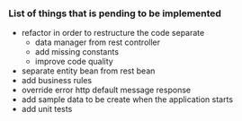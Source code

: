 ### List of things that is pending to be implemented
* refactor in order to restructure the code separate 
    * data manager from rest controller
    * add missing constants
    * improve code quality
* separate entity bean from rest bean
* add business rules
* override error http default message response
* add sample data to be create when the application starts
* add unit tests